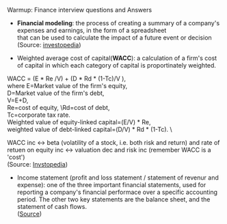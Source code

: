 Warmup: Finance interview questions and Answers

- __Financial modeling__: the process of creating a summary of a company's expenses and earnings, in the form of a spreadsheet   
that can be used to calculate the impact of a future event or decision\
(Source: [investopedia](https://www.investopedia.com/terms/f/financialmodeling.asp))


- Weighted average cost of capital(__WACC__): a calculation of a firm's cost of capital in which each 
category of capital is proportinately weighted. 

WACC = (E * Re /V) + (D * Rd * (1-Tc)/V ), \
where
E=Market value of the firm's equity, \
D=Market value of the firm's debt, \
V=E+D, \
Re=cost of equity, \Rd=cost of debt, \
Tc=corporate tax rate. \
Weighted value of equity-linked capital=(E/V) * Re, \
weighted value of debt-linked capital=(D/V) * Rd * (1-Tc). \

WACC inc <-> beta (volatility of a stock, i.e. both risk and return) and rate of retuen on equity inc
<-> valuation dec and risk inc (remember WACC is a 'cost')\
(Source: [Invstopedia](https://www.investopedia.com/terms/w/wacc.asp))

- Income statement (profit and loss statement \/ statement of revenur and expense): one of the three important financial statements, used for reporting a company's financial performace   over a 
specific accounting period. The other two key statements are the balance sheet, and the statement of cash flows. \
([Source](https://www.investopedia.com/terms/i/incomestatement.asp))
